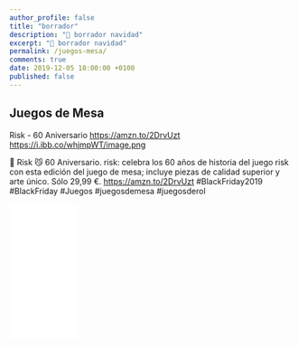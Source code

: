 ```yaml
---
author_profile: false
title: "borrador"
description: "🌟 borrador navidad"
excerpt: "🌟 borrador navidad"
permalink: /juegos-mesa/
comments: true
date: 2019-12-05 18:00:00 +0100
published: false
---
```


## Juegos de Mesa

Risk - 60 Aniversario
https://amzn.to/2DrvUzt
https://i.ibb.co/whjmpWT/image.png

🎲 Risk 😼 60 Aniversario. risk: celebra los 60 años de historia del juego risk con esta edición del juego de mesa; incluye piezas de calidad superior y arte único. Sólo 29,99 €. https://amzn.to/2DrvUzt #BlackFriday2019 #BlackFriday #Juegos #juegosdemesa  #juegosderol 

<iframe style="width:120px;height:240px;" marginwidth="0" marginheight="0" scrolling="no" frameborder="0" src="//rcm-eu.amazon-adsystem.com/e/cm?lt1=_blank&bc1=000000&IS2=1&bg1=FFFFFF&fc1=000000&lc1=0000FF&t=ciberninjas07-21&language=es_ES&o=30&p=8&l=as4&m=amazon&f=ifr&ref=as_ss_li_til&asins=B07QJZ3FZ7&linkId=dbeb5502cf488ca12f869987a9e6a6b2"></iframe>
